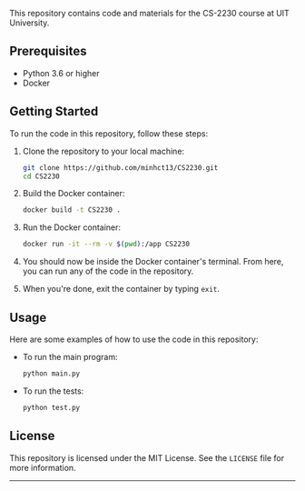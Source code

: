 This repository contains code and materials for the CS-2230 course at UIT University.

## Prerequisites

- Python 3.6 or higher
- Docker

## Getting Started

To run the code in this repository, follow these steps:

1. Clone the repository to your local machine:

    ```bash
    git clone https://github.com/minhct13/CS2230.git
    cd CS2230
    ```

2. Build the Docker container:

    ```bash
    docker build -t CS2230 .
    ```

3. Run the Docker container:

    ```bash
    docker run -it --rm -v $(pwd):/app CS2230
    ```

4. You should now be inside the Docker container's terminal. From here, you can run any of the code in the repository.

5. When you're done, exit the container by typing `exit`.

## Usage

Here are some examples of how to use the code in this repository:

- To run the main program:

    ```bash
    python main.py
    ```

- To run the tests:

    ```bash
    python test.py
    ```

## License

This repository is licensed under the MIT License. See the `LICENSE` file for more information.

---
